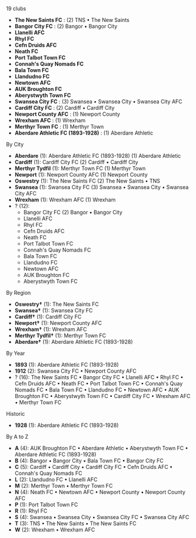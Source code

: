 19 clubs

- **The New Saints FC** : (2) TNS • The New Saints
- **Bangor City FC** : (2) Bangor • Bangor City
- **Llanelli AFC**
- **Rhyl FC**
- **Cefn Druids AFC**
- **Neath FC**
- **Port Talbot Town FC**
- **Connah's Quay Nomads FC**
- **Bala Town FC**
- **Llandudno FC**
- **Newtown AFC**
- **AUK Broughton FC**
- **Aberystwyth Town FC**
- **Swansea City FC** : (3) Swansea • Swansea City • Swansea City AFC
- **Cardiff City FC** : (2) Cardiff • Cardiff City
- **Newport County AFC** : (1) Newport County
- **Wrexham AFC** : (1) Wrexham
- **Merthyr Town FC** : (1) Merthyr Town
- **Aberdare Athletic FC (1893-1928)** : (1) Aberdare Athletic




By City

- **Aberdare** (1): Aberdare Athletic FC (1893-1928)  (1) Aberdare Athletic
- **Cardiff** (1): Cardiff City FC  (2) Cardiff • Cardiff City
- **Merthyr Tydfil** (1): Merthyr Town FC  (1) Merthyr Town
- **Newport** (1): Newport County AFC  (1) Newport County
- **Oswestry** (1): The New Saints FC  (2) The New Saints • TNS
- **Swansea** (1): Swansea City FC  (3) Swansea • Swansea City • Swansea City AFC
- **Wrexham** (1): Wrexham AFC  (1) Wrexham
- ? (12): 
  - Bangor City FC  (2) Bangor • Bangor City
  - Llanelli AFC 
  - Rhyl FC 
  - Cefn Druids AFC 
  - Neath FC 
  - Port Talbot Town FC 
  - Connah's Quay Nomads FC 
  - Bala Town FC 
  - Llandudno FC 
  - Newtown AFC 
  - AUK Broughton FC 
  - Aberystwyth Town FC 




By Region

- **Oswestry†** (1):   The New Saints FC
- **Swansea†** (1):   Swansea City FC
- **Cardiff†** (1):   Cardiff City FC
- **Newport†** (1):   Newport County AFC
- **Wrexham†** (1):   Wrexham AFC
- **Merthyr Tydfil†** (1):   Merthyr Town FC
- **Aberdare†** (1):   Aberdare Athletic FC (1893-1928)




By Year

- **1893** (1):   Aberdare Athletic FC (1893-1928)
- **1912** (2):   Swansea City FC • Newport County AFC
- ? (16):   The New Saints FC • Bangor City FC • Llanelli AFC • Rhyl FC • Cefn Druids AFC • Neath FC • Port Talbot Town FC • Connah's Quay Nomads FC • Bala Town FC • Llandudno FC • Newtown AFC • AUK Broughton FC • Aberystwyth Town FC • Cardiff City FC • Wrexham AFC • Merthyr Town FC




Historic

- **1928** (1):   Aberdare Athletic FC (1893-1928)






By A to Z

- **A** (4): AUK Broughton FC • Aberdare Athletic • Aberystwyth Town FC • Aberdare Athletic FC (1893-1928)
- **B** (4): Bangor • Bangor City • Bala Town FC • Bangor City FC
- **C** (5): Cardiff • Cardiff City • Cardiff City FC • Cefn Druids AFC • Connah's Quay Nomads FC
- **L** (2): Llandudno FC • Llanelli AFC
- **M** (2): Merthyr Town • Merthyr Town FC
- **N** (4): Neath FC • Newtown AFC • Newport County • Newport County AFC
- **P** (1): Port Talbot Town FC
- **R** (1): Rhyl FC
- **S** (4): Swansea • Swansea City • Swansea City FC • Swansea City AFC
- **T** (3): TNS • The New Saints • The New Saints FC
- **W** (2): Wrexham • Wrexham AFC




